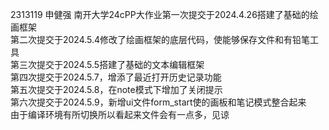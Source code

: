 2313119 申健强 南开大学24cPP大作业第一次提交于2024.4.26搭建了基础的绘画框架<br />
第二次提交于2024.5.4修改了绘画框架的底层代码，使能够保存文件和有铅笔工具<br />
第三次提交于2024.5.5搭建了基础的文本编辑框架<br />
第四次提交于2024.5.7，增添了最近打开历史记录功能<br />
第五次提交于2024.5.8，在note模式下增加了关闭提示<br />
第六次提交于2024.5.9，新增ui文件form_start使的画板和笔记模式整合起来<br />
由于编译环境有所切换所以看起来文件会有一点多，见谅
